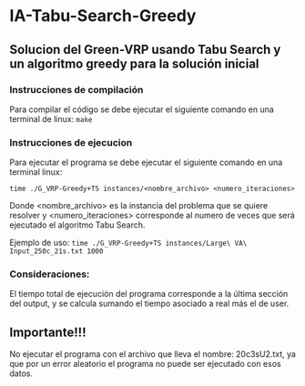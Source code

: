 # IA-Tabu-Search-Greedy
## Solucion del Green-VRP usando Tabu Search y un algoritmo greedy para la solución inicial

### Instrucciones de compilación
Para compilar el código se debe ejecutar el siguiente comando en una terminal de linux:
``make``

### Instrucciones de ejecucion
Para ejecutar el programa se debe ejecutar el siguiente comando en una terminal linux:

``time ./G_VRP-Greedy+TS instances/<nombre_archivo> <numero_iteraciones>``

Donde <nombre_archivo> es la instancia del problema que se quiere resolver y <numero_iteraciones> corresponde al numero de veces que será ejecutado el algoritmo Tabu Search.

Ejemplo de uso: ``time ./G_VRP-Greedy+TS instances/Large\ VA\ Input_250c_21s.txt 1000``

### Consideraciones:
El tiempo total de ejecución del programa corresponde a la última sección del output, y se calcula sumando el tiempo asociado a real más el de user.

## Importante!!!
No ejecutar el programa con el archivo que lleva el nombre: 20c3sU2.txt, ya que por un error aleatorio el programa no puede ser ejecutado con esos datos.
